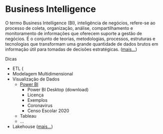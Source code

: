 # Business Intelligence

O termo Business Intelligence (BI), inteligência de negócios, refere-se ao processo de coleta, organização, análise, compartilhamento e monitoramento de informações que oferecem suporte a gestão de negócios. É o conjunto de teorias, metodologias, processos, estruturas e tecnologias que transformam uma grande quantidade de dados brutos em informação útil para tomadas de decisões estratégicas. ([mais...](https://blogdozouza.wordpress.com/bi/))

Dicas
- ETL (
- Modelagem Multidimensional
- Visualização de Dados
  - [Power BI](https://blogdozouza.wordpress.com/bi/microsoft/power-bi/)
    - Power BI Desktop (download)
    - Licença
    - Exemplos
     - Coronavirus
     - Censo Escolar 2020
  - Tableau
  - ...
- Lakehouse ([mais...](https://github.com/aasouzaconsult/lakehouse))
